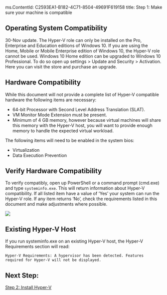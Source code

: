 ms.ContentId: C2593EA1-B182-4C71-8504-49691F619158
title: Step 1: Make sure your machine is compatible

## Operating System Compatibility

30-Nov update. The Hyper-V role can only be installed on the Pro, Enterprise and Education editions of Windows 10. If you are using the Home, Mobile or Mobile Enterprise edition of Windows 10, the Hyper-V role cannot be used.
Windows 10 Home edition can be upgraded to Windows 10 Professional. To do so open up settings > Update and Security > Activation. Here you can visit the store and purchase an upgrade.

## Hardware Compatibility

While this document will not provide a complete list of Hyper-V compatible hardware the following items are necessary:
	
- 64-bit Processor with Second Level Address Translation (SLAT).
- VM Monitor Mode Extension must be present.
- Minimum of 4 GB memory, however because virtual machines will share this memory with the Hyper-V host, you will want to provide enough memory to handle the expected virtual workload.

The following items will need to be enabled in the system bios:
- Virtualization 
- Data Execution Prevention

## Verify Hardware Compatibility

To verify compatibly, open up PowerShell or a command prompt (cmd.exe) and type `systeminfo.exe`. This will return information about Hyper-V compatibility.
If all listed item have a value of ‘Yes’ your system can run the Hyper-V role. If any item returns ‘No’, check the requirements listed in this document and make adjustments where possible.

![](media/SystemInfo_upd.png)

## Existing Hyper-V Host

If you run systeminfo.exe on an existing Hyper-V host, the Hyper-V Requirements section will read:

```Hyper-V Requirements: A hypervisor has been detected. Features required for Hyper-V will not be displayed.```

## Next Step: 
[Step 2: Install Hyper-V](walkthrough_install.md)
